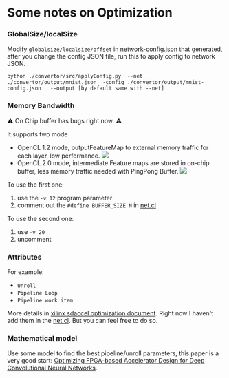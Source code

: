 # Some notes on Optimization



### GlobalSize/localSize

Modify `globalsize/localsize/offset` in [network-config.json](../convertor/output/mnist-config.json) that generated, after you change the config JSON file, run this to apply config to network JSON.

```shell
python ./convertor/src/applyConfig.py  --net ./convertor/output/mnist.json  -config ./convertor/output/mnist-config.json   --output [by default same with --net]
```


### Memory Bandwidth

:warning:  On Chip buffer has bugs right now. :warning:  

It supports two mode
- OpenCL 1.2 mode, outputFeatureMap to external memory traffic for each layer, low performance.
     ![](images/mode12.png)
- OpenCL 2.0 mode, intermediate Feature maps are stored in on-chip buffer, less memory traffic needed with PingPong Buffer.
     ![](images/mode20.png)

To use the first one:

1. use the `-v 12` program parameter
2. comment out the `#define BUFFER_SIZE N`  in [net.cl](../kernels/net/net.cl)


To use the second one:

1. use `-v 20`
2. uncomment



### Attributes

For example:


- `Unroll`
- `Pipeline Loop`
- `Pipeline work item`


More details in [xilinx sdaccel optimization document](https://www.xilinx.com/support/documentation/sw_manuals/ug1207-sdaccel-performance-optimization.pdf). Right now I haven't add them in the [net.cl](../kernels/net/net.cl).  But you can feel free to do so.


### Mathematical model

Use some model to find the best pipeline/unroll parameters, this paper is a very good start: [Optimizing FPGA-based Accelerator Design for Deep Convolutional Neural Networks](http://dl.acm.org/citation.cfm?id=2689060). 
